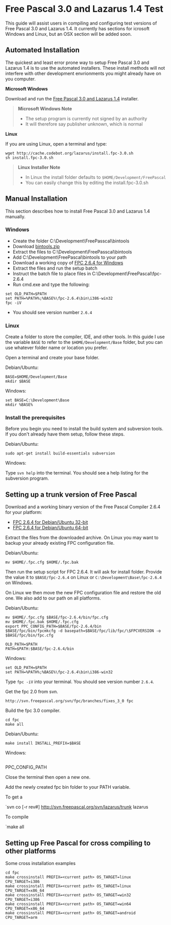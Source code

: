# Free Pascal 3.0 and Lazarus 1.4 Test

This guide will assist users in compiling and configuring test versions 
of Free Pascal 3.0 and Lazarus 1.4. It currently has sections for 
icrosoft Windows and Linux, but an OSX section will be added soon.

## Automated Installation

The quickest and least error prone way to setup Free Pascal 3.0 and 
Lazarus 1.4 is to use the automated installers. These install methods
will not interfere with other development envrionments you might already 
have on you computer.

**Microsoft Windows**

Download and run the [Free Pascal 3.0 and Lazarus 1.4](http://cache.codebot.org/lazarus/setup.exe) installer.

> **Microsoft Windows Note**
> - The setup program is currently not signed by an authority
> - It will therefore say publisher unknown, which is normal

**Linux**

If you are using Linux, open a terminal and type:

```
wget http://cache.codebot.org/lazarus/install.fpc-3.0.sh
sh install.fpc-3.0.sh
```
> **Linux Installer Note**
> - In Linux the install folder defaults to `$HOME/Development/FreePascal`
> - You can easily change this by editing the install.fpc-3.0.sh

## Manual Installation

This section describes how to install Free Pascal 3.0 and Lazarus 1.4 
manually.

### Windows

- Create the folder C:\Development\FreePasscal\bintools
- Download [bintools.zip](http://cache.codebot.org/bintools.zip)
- Extract the files to C:\Development\FreePasscal\bintools
- Add C:\Development\FreePascal\bintools to your path
- Download a working copy of [FPC 2.6.4 for Windows](http://sourceforge.net/projects/freepascal/files/Win32/2.6.4/)
- Extract the files and run the setup batch
- Instruct the batch file to place files in C:\Development\FreePascal\fpc-2.6.4
- Run cmd.exe and type the following:
```
set OLD_PATH=$PATH
set PATH=%PATH%;%BASE%\fpc-2.6.4\bin\i386-win32
fpc -iV
```
- You should see version number `2.6.4`


### Linux

Create a folder to store the compiler, IDE, and other tools. In this 
guide I use the variable `BASE` to refer to the `$HOME/Development/Base`
folder, but you can use whatever folder name or location you prefer.

Open a terminal and create your base folder.

Debian/Ubuntu:
```
BASE=$HOME/Development/Base
mkdir $BASE
```
Windows:
```
set BASE=C:\Development\Base
mkdir %BASE%
```

### Install the prerequisites

Before you begin you need to install the build system and subversion 
tools. If you don't already have them setup, follow these steps.

Debian/Ubuntu:
```
sudo apt-get install build-essentials subversion
```
Windows:


Type `svn help` into the terminal. You should see a help listing for the
subversion program.

## Setting up a trunk version of Free Pascal

Download and a working binary version of the Free Pascal 
Compiler 2.6.4 for your platform:

- [FPC 2.6.4 for Debian/Ubuntu 32-bit](http://sourceforge.net/projects/freepascal/files/Linux/2.6.4/fpc-2.6.4.i386-linux.tar/download)
- [FPC 2.6.4 for Debian/Ubuntu 64-bit](http://sourceforge.net/projects/freepascal/files/Linux/2.6.4/fpc-2.6.4.x86_64-linux.tar/download)

Extract the files from the downloaded archive. On Linux you may want to
backup your already existing FPC configuration file.

Debian/Ubuntu:
```
mv $HOME/.fpc.cfg $HOME/.fpc.bak
```
Then run the setup script for FPC 2.6.4. It will ask for install folder.
Provide the value it to `$BASE/fpc-2.6.4` on Linux or 
`C:\Development\Base\fpc-2.6.4` on Windows.

On Linux we then move the new FPC configuration file and restore the old
one. We also add to our path on all platforms.

Debian/Ubuntu:
```
mv $HOME/.fpc.cfg $BASE/fpc-2.6.4/bin/fpc.cfg
mv $HOME/.fpc.bak $HOME/.fpc.cfg
export PPC_CONFIG_PATH=$BASE/fpc-2.6.4/bin
$BASE/fpc/bin/fpcmkcfg -d basepath=$BASE/fpc/lib/fpc/\$FPCVERSION -o $BASE/fpc/bin/fpc.cfg

OLD_PATH=$PATH
PATH=$PATH:$BASE/fpc-2.6.4/bin
```

Windows:
```
set OLD_PATH=$PATH
set PATH=%PATH%;%BASE%\fpc-2.6.4\bin\i386-win32
```
Type `fpc -iV` into your terminal. You should see version number `2.6.4`.

Get the fpc 2.0 from svn.
```
http://svn.freepascal.org/svn/fpc/branches/fixes_3_0 fpc
```

Build the fpc 3.0 compiler.
```
cd fpc
make all
```

Debian/Ubuntu:
```
make install INSTALL_PREFIX=$BASE
```

Windows:
```
```

PPC_CONFIG_PATH

Close the terminal then open a new one.

Add the newly created fpc bin folder to your PATH variable.

To get a

`svn co [-r rev#] http://svn.freepascal.org/svn/lazarus/trunk lazarus

To compile

`make all

## Setting up Free Pascal for cross compiling to other platforms

Some cross installation examples

```
cd fpc
make crossinstall PREFIX=<current path> OS_TARGET=linux CPU_TARGET=i386
make crossinstall PREFIX=<current path> OS_TARGET=linux CPU_TARGET=x86_64
make crossinstall PREFIX=<current path> OS_TARGET=win32 CPU_TARGET=i386
make crossinstall PREFIX=<current path> OS_TARGET=win64 CPU_TARGET=x86_64
make crossinstall PREFIX=<current path> OS_TARGET=android CPU_TARGET=arm 
```

